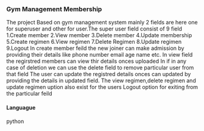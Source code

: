 ### Gym Management Membership
The project Based on gym management system
mainly 2 fields are here one for superuser and other for user.The super user field consist of 9 field
1.Create member
2.View member
3.Delete member
4.Update membership
5.Create regimen
6.View regimen
7.Delete Regimen
8.Update regimen 
9.Logout
In create member  feild the new joiner can make admission by providing their details like phone number email age name etc.
In view field the regirstred members can view thir details onces uploaded
In if in any case of deletion we can use the delete field to remove particular user from that field
The user can update the registred details onces can updated by providing the details in updated field.
The view regimen,delete regimen and update regimen uption also exist for the users
Logout option for exiting from the particular feild
#### Languague
python

